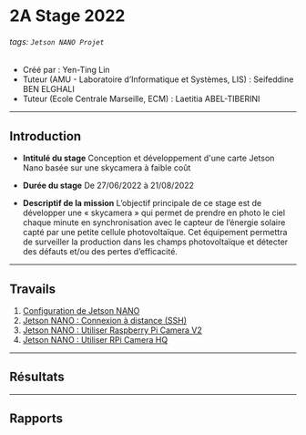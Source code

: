 # **2A Stage 2022**
###### tags: `Jetson NANO Projet`
- Créé par : Yen-Ting Lin
- Tuteur (AMU - Laboratoire d’Informatique et Systèmes, LIS) : Seifeddine BEN ELGHALI
- Tuteur (Ecole Centrale Marseille, ECM) : Laetitia ABEL-TIBERINI

----------------
## **Introduction**
- **Intitulé du stage**
Conception et développement d'une carte Jetson Nano basée sur une skycamera à faible coût

- **Durée du stage**
De 27/06/2022 à 21/08/2022

- **Descriptif de la mission**
L’objectif principale de ce stage est de développer une « skycamera » qui permet de prendre en photo le ciel chaque minute en synchronisation avec le capteur de l’énergie solaire capté par une petite cellule photovoltaïque. Cet équipement permettra de surveiller la production dans les champs photovoltaïque et détecter des défauts et/ou des pertes d’efficacité.

----------------
## **Travails**
1. [Configuration de Jetson NANO](https://hackmd.io/@8KbRc796SnuYA2Dvsvk_BA/BJHzEBu59)
2. [Jetson NANO : Connexion à distance (SSH)](https://hackmd.io/@8KbRc796SnuYA2Dvsvk_BA/r1d2L5O55)
3. [Jetson NANO : Utiliser Raspberry Pi Camera V2](https://hackmd.io/@8KbRc796SnuYA2Dvsvk_BA/SkYjr6K5q)
4. [Jetson NANO : Utiliser RPi Camera HQ](https://hackmd.io/@8KbRc796SnuYA2Dvsvk_BA/Hk5h0kqc9)

----------------
## **Résultats**


----------------
## **Rapports**

